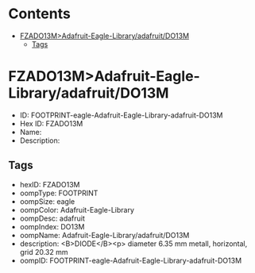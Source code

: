 



Contents
========

* [FZADO13M>Adafruit-Eagle-Library/adafruit/DO13M](#fzado13madafruit-eagle-libraryadafruitdo13m)
	* [Tags](#tags)

# FZADO13M>Adafruit-Eagle-Library/adafruit/DO13M

- ID: FOOTPRINT-eagle-Adafruit-Eagle-Library-adafruit-DO13M
- Hex ID: FZADO13M
- Name: 
- Description: 

## Tags

- hexID: FZADO13M
- oompType: FOOTPRINT
- oompSize: eagle
- oompColor: Adafruit-Eagle-Library
- oompDesc: adafruit
- oompIndex: DO13M
- oompName: Adafruit-Eagle-Library/adafruit/DO13M
- description: &lt;B&gt;DIODE&lt;/B&gt;&lt;p&gt;
diameter 6.35 mm metall, horizontal, grid 20.32 mm
- oompID: FOOTPRINT-eagle-Adafruit-Eagle-Library-adafruit-DO13M
